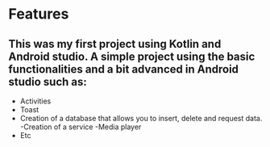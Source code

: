 # Features


## This was my first project using Kotlin and Android studio. A simple project using the basic functionalities and a bit advanced in Android studio such as:

- Activities
- Toast
- Creation of a database that allows you to insert, delete and request data.
-Creation of a service
-Media player
- Etc

